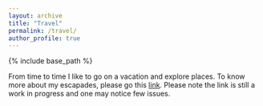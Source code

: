 ```yaml
---
layout: archive
title: "Travel"
permalink: /travel/
author_profile: true
---
```


{% include base_path %}

From time to time I like to go on a vacation and explore places. To know more about my escapades, please go this [link](https://brolylssj38.wixsite.com/mysite). Please note the link is still a work in progress and one may notice few issues. 
